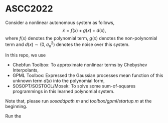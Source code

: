 # ASCC2022
Consider a nonlinear autonomous system as follows,
$$\dot{x}=f(x)+g(x)+d(x),$$
where $f(x)$ denotes the polynomial term, $g(x)$ denotes the non-polynomial term and $d(x)\sim (0,\sigma^2_n)$ denotes the noise over this system. 

In this repo, we use
- Chebfun Toolbox: To approximate nonlinear terms by Chebyshev Interpolants,
- GPML Toolbox: Expressed the Gaussian processes mean function of this unknown term $d(x)$ into the polynomial form,
- SOSOPT/SOSTOOL/Mosek: To solve some sum-of-squares programmings in this learned polynomial system.

Note that, please run *sosaddpath.m* and *toolbox/gpml/startup.m* at the beginning. 

Run the 
